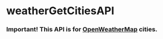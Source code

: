 # weatherGetCitiesAPI
### Important!  **This API is for <a href="https://openweathermap.org" target="_blank">OpenWeatherMap</a> cities.**

